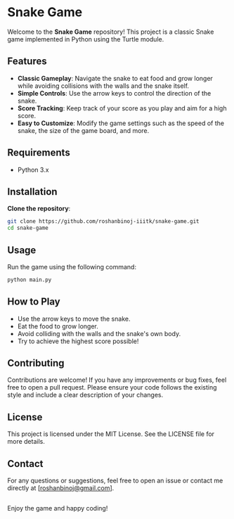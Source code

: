 # Snake Game

Welcome to the **Snake Game** repository! This project is a classic Snake game implemented in Python using the Turtle module.

## Features

- **Classic Gameplay**: Navigate the snake to eat food and grow longer while avoiding collisions with the walls and the snake itself.
- **Simple Controls**: Use the arrow keys to control the direction of the snake.
- **Score Tracking**: Keep track of your score as you play and aim for a high score.
- **Easy to Customize**: Modify the game settings such as the speed of the snake, the size of the game board, and more.

## Requirements

- Python 3.x

## Installation

**Clone the repository**:
```bash
git clone https://github.com/roshanbinoj-iiitk/snake-game.git
cd snake-game
```

## Usage

Run the game using the following command:
```bash
python main.py
```

## How to Play

- Use the arrow keys to move the snake.
- Eat the food to grow longer.
- Avoid colliding with the walls and the snake's own body.
- Try to achieve the highest score possible!


## Contributing
Contributions are welcome! If you have any improvements or bug fixes, feel free to open a pull request. Please ensure your code follows the existing style and include a clear description of your changes.

## License
This project is licensed under the MIT License. See the LICENSE file for more details.

## Contact
For any questions or suggestions, feel free to open an issue or contact me directly at [roshanbinoj@gmail.com].
##

Enjoy the game and happy coding!

##
